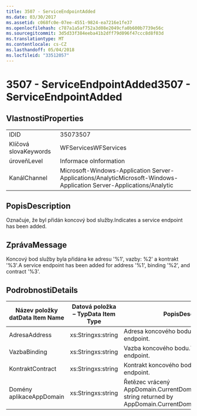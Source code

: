 ```yaml
---
title: 3507 - ServiceEndpointAdded
ms.date: 03/30/2017
ms.assetid: c068fc0e-07ee-4551-9824-ea7216e1fe37
ms.openlocfilehash: c787a1a5af752a3d08e2049cfa0b600b7739e56c
ms.sourcegitcommit: 3d5d33f384eeba41b2dff79d096f47ccc8d8f03d
ms.translationtype: MT
ms.contentlocale: cs-CZ
ms.lasthandoff: 05/04/2018
ms.locfileid: "33512057"
---
```

# <a name="3507---serviceendpointadded"></a><span data-ttu-id="1a01c-102">3507 - ServiceEndpointAdded</span><span class="sxs-lookup"><span data-stu-id="1a01c-102">3507 - ServiceEndpointAdded</span></span>
## <a name="properties"></a><span data-ttu-id="1a01c-103">Vlastnosti</span><span class="sxs-lookup"><span data-stu-id="1a01c-103">Properties</span></span>  
  
|||  
|-|-|  
|<span data-ttu-id="1a01c-104">ID</span><span class="sxs-lookup"><span data-stu-id="1a01c-104">ID</span></span>|<span data-ttu-id="1a01c-105">3507</span><span class="sxs-lookup"><span data-stu-id="1a01c-105">3507</span></span>|  
|<span data-ttu-id="1a01c-106">Klíčová slova</span><span class="sxs-lookup"><span data-stu-id="1a01c-106">Keywords</span></span>|<span data-ttu-id="1a01c-107">WFServices</span><span class="sxs-lookup"><span data-stu-id="1a01c-107">WFServices</span></span>|  
|<span data-ttu-id="1a01c-108">úroveň</span><span class="sxs-lookup"><span data-stu-id="1a01c-108">Level</span></span>|<span data-ttu-id="1a01c-109">Informace o</span><span class="sxs-lookup"><span data-stu-id="1a01c-109">Information</span></span>|  
|<span data-ttu-id="1a01c-110">Kanál</span><span class="sxs-lookup"><span data-stu-id="1a01c-110">Channel</span></span>|<span data-ttu-id="1a01c-111">Microsoft-Windows-Application Server-Applications/Analytic</span><span class="sxs-lookup"><span data-stu-id="1a01c-111">Microsoft-Windows-Application Server-Applications/Analytic</span></span>|  
  
## <a name="description"></a><span data-ttu-id="1a01c-112">Popis</span><span class="sxs-lookup"><span data-stu-id="1a01c-112">Description</span></span>  
 <span data-ttu-id="1a01c-113">Označuje, že byl přidán koncový bod služby.</span><span class="sxs-lookup"><span data-stu-id="1a01c-113">Indicates a service endpoint has been added.</span></span>  
  
## <a name="message"></a><span data-ttu-id="1a01c-114">Zpráva</span><span class="sxs-lookup"><span data-stu-id="1a01c-114">Message</span></span>  
 <span data-ttu-id="1a01c-115">Koncový bod služby byla přidána ke adresu '%1', vazby: %2' a kontrakt '%3'.</span><span class="sxs-lookup"><span data-stu-id="1a01c-115">A service endpoint has been added for address '%1', binding '%2', and contract '%3'.</span></span>  
  
## <a name="details"></a><span data-ttu-id="1a01c-116">Podrobnosti</span><span class="sxs-lookup"><span data-stu-id="1a01c-116">Details</span></span>  
  
|<span data-ttu-id="1a01c-117">Název položky dat</span><span class="sxs-lookup"><span data-stu-id="1a01c-117">Data Item Name</span></span>|<span data-ttu-id="1a01c-118">Datová položka – Typ</span><span class="sxs-lookup"><span data-stu-id="1a01c-118">Data Item Type</span></span>|<span data-ttu-id="1a01c-119">Popis</span><span class="sxs-lookup"><span data-stu-id="1a01c-119">Description</span></span>|  
|--------------------|--------------------|-----------------|  
|<span data-ttu-id="1a01c-120">Adresa</span><span class="sxs-lookup"><span data-stu-id="1a01c-120">Address</span></span>|<span data-ttu-id="1a01c-121">xs:String</span><span class="sxs-lookup"><span data-stu-id="1a01c-121">xs:string</span></span>|<span data-ttu-id="1a01c-122">Adresa koncového bodu.</span><span class="sxs-lookup"><span data-stu-id="1a01c-122">The address of the endpoint.</span></span>|  
|<span data-ttu-id="1a01c-123">Vazba</span><span class="sxs-lookup"><span data-stu-id="1a01c-123">Binding</span></span>|<span data-ttu-id="1a01c-124">xs:String</span><span class="sxs-lookup"><span data-stu-id="1a01c-124">xs:string</span></span>|<span data-ttu-id="1a01c-125">Vazba koncového bodu.</span><span class="sxs-lookup"><span data-stu-id="1a01c-125">The binding of the endpoint.</span></span>|  
|<span data-ttu-id="1a01c-126">Kontrakt</span><span class="sxs-lookup"><span data-stu-id="1a01c-126">Contract</span></span>|<span data-ttu-id="1a01c-127">xs:String</span><span class="sxs-lookup"><span data-stu-id="1a01c-127">xs:string</span></span>|<span data-ttu-id="1a01c-128">Kontrakt koncového bodu.</span><span class="sxs-lookup"><span data-stu-id="1a01c-128">The contract of the endpoint.</span></span>|  
|<span data-ttu-id="1a01c-129">Domény aplikace</span><span class="sxs-lookup"><span data-stu-id="1a01c-129">AppDomain</span></span>|<span data-ttu-id="1a01c-130">xs:String</span><span class="sxs-lookup"><span data-stu-id="1a01c-130">xs:string</span></span>|<span data-ttu-id="1a01c-131">Řetězec vrácený AppDomain.CurrentDomain.FriendlyName.</span><span class="sxs-lookup"><span data-stu-id="1a01c-131">The string returned by AppDomain.CurrentDomain.FriendlyName.</span></span>|
